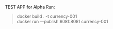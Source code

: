 TEST APP for Alpha
Run: 
> docker build . -t currency-001  
> docker run --publish 8081:8081 currency-001